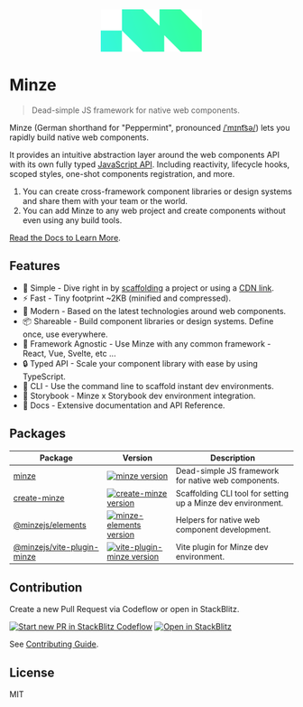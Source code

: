 &nbsp;

<p align="center">
  <a href="https://minze.dev" target="_blank" rel="noopener noreferrer">
    <img src=".github/logo.svg" alt="Minze" width="180" height="auto">
  </a>
</p>

# Minze

> Dead-simple JS framework for native web components.

Minze (German shorthand for "Peppermint", pronounced [/ˈmɪnt͡sə/](https://upload.wikimedia.org/wikipedia/commons/c/c2/De-Minze.ogg)) lets you rapidly build native web components.

It provides an intuitive abstraction layer around the web components API with its own fully typed [JavaScript API](https://minze.dev/api/). Including reactivity, lifecycle hooks, scoped styles, one-shot components registration, and more.

1. You can create cross-framework component libraries or design systems and share them with your team or the world.
2. You can add Minze to any web project and create components without even using any build tools.

[Read the Docs to Learn More](https://minze.dev).

## Features

- 👶 Simple - Dive right in by [scaffolding](packages/create-minze) a project or using a [CDN link](https://minze.dev/guide/installation.html#cdn).
- ⚡ Fast - Tiny footprint ~2KB (minified and compressed).
- 🚀 Modern - Based on the latest technologies around web components.
- 📦 Shareable - Build component libraries or design systems. Define once, use everywhere.
- 🎲 Framework Agnostic - Use Minze with any common framework - React, Vue, Svelte, etc ...
- 🔒 Typed API - Scale your component library with ease by using TypeScript.
- 🧬 CLI - Use the command line to scaffold instant dev environments.
- 📕 Storybook - Minze x Storybook dev environment integration.
- 📖 Docs - Extensive documentation and API Reference.

## Packages

| Package                                                  | Version                                                                                                                                                     | Description                                                  |
| -------------------------------------------------------- | ----------------------------------------------------------------------------------------------------------------------------------------------------------- | ------------------------------------------------------------ |
| [minze](packages/minze)                                  | [![minze version](https://img.shields.io/npm/v/minze.svg?label=%20&color=323232)](packages/minze/CHANGELOG.md)                                              | Dead-simple JS framework for native web components.          |
| [create-minze](packages/create-minze)                    | [![create-minze version](https://img.shields.io/npm/v/create-minze.svg?label=%20&color=323232)](packages/create-minze/CHANGELOG.md)                         | Scaffolding CLI tool for setting up a Minze dev environment. |
| [@minzejs/elements](packages/minze-elements)             | [![minze-elements version](https://img.shields.io/npm/v/@minzejs/elements.svg?label=%20&color=323232)](packages/minze-elements/CHANGELOG.md)                | Helpers for native web component development.                |
| [@minzejs/vite-plugin-minze](packages/vite-plugin-minze) | [![vite-plugin-minze version](https://img.shields.io/npm/v/@minzejs/vite-plugin-minze.svg?label=%20&color=323232)](packages/vite-plugin-minze/CHANGELOG.md) | Vite plugin for Minze dev environment.                       |

## Contribution

Create a new Pull Request via Codeflow or open in StackBlitz.

[![Start new PR in StackBlitz Codeflow](https://developer.stackblitz.com/img/start_pr_small.svg)](https://pr.new/n6ai/minze)
[![Open in StackBlitz](https://developer.stackblitz.com/img/open_in_stackblitz_small.svg)](https://stackblitz.com/github/n6ai/minze?title=minze&terminal=dev)

See [Contributing Guide](https://github.com/n6ai/minze/blob/main/.github/CONTRIBUTING.md).

## License

MIT
